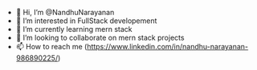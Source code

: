 - 👋 Hi, I’m @NandhuNarayanan
- 👀 I’m interested in FullStack developement
- 🌱 I’m currently learning mern stack
- 💞️ I’m looking to collaborate on mern stack projects
- 📫 How to reach me (https://www.linkedin.com/in/nandhu-narayanan-986890225/)

<!---
NandhuNarayanan/NandhuNarayanan is a ✨ special ✨ repository because its `README.md` (this file) appears on your GitHub profile.
You can click the Preview link to take a look at your changes.
--->
